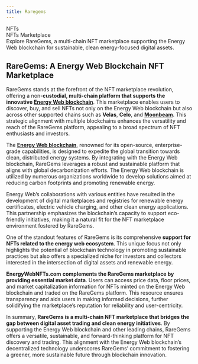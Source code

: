 ```yaml
---
title: Raregems
---
```

NFTs  
 NFTs Marketplace  
 Explore RareGems, a multi-chain NFT marketplace supporting the Energy Web blockchain for sustainable, clean energy-focused digital assets.

RareGems: A Energy Web Blockchain NFT Marketplace
-------------------------------------------------

RareGems stands at the forefront of the NFT marketplace revolution, offering a non-**custodial, multi-chain platform that supports the innovative [Energy Web blockchain](https://dablock.com/dapps/energy-web-x/)**. This marketplace enables users to discover, buy, and sell NFTs not only on the Energy Web blockchain but also across other supported chains such as **Velas**, **Celo**, and [**Moonbeam**](https://dablock.com/dapps/moonbeam-network/). This strategic alignment with multiple blockchains enhances the versatility and reach of the RareGems platform, appealing to a broad spectrum of NFT enthusiasts and investors.

The [**Energy Web blockchain**](https://dablock.com/dapps/energy-web-x/), renowned for its open-source, enterprise-grade capabilities, is designed to expedite the global transition towards clean, distributed energy systems. By integrating with the Energy Web blockchain, RareGems leverages a robust and sustainable platform that aligns with global decarbonization efforts. The Energy Web blockchain is utilized by numerous organizations worldwide to develop solutions aimed at reducing carbon footprints and promoting renewable energy.

Energy Web’s collaborations with various entities have resulted in the development of digital marketplaces and registries for renewable energy certificates, electric vehicle charging, and other clean energy applications. This partnership emphasizes the blockchain’s capacity to support eco-friendly initiatives, making it a natural fit for the NFT marketplace environment fostered by RareGems.

One of the standout features of RareGems is its comprehensive **support for NFTs related to the energy web ecosystem**. This unique focus not only highlights the potential of blockchain technology in promoting sustainable practices but also offers a specialized niche for investors and collectors interested in the intersection of digital assets and renewable energy.

**EnergyWebNFTs.com** **complements the RareGems marketplace by providing essential market data**. Users can access price data, floor prices, and market capitalization information for NFTs minted on the Energy Web blockchain and traded on the RareGems platform. This resource ensures transparency and aids users in making informed decisions, further solidifying the marketplace’s reputation for reliability and user-centricity.

In summary, **RareGems is a multi-chain NFT marketplace that bridges the gap between digital asset trading and clean energy initiatives**. By supporting the Energy Web blockchain and other leading chains, RareGems offers a versatile, sustainable, and forward-thinking platform for NFT discovery and trading. This alignment with the Energy Web blockchain’s decentralized technology underscores RareGems’ commitment to fostering a greener, more sustainable future through blockchain innovation.
